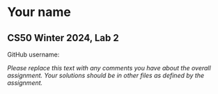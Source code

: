 # Your name
## CS50 Winter 2024, Lab 2

GitHub username:

*Please replace this text with any comments you have about the overall assignment.  Your solutions should be in other files as defined by the assignment.*
